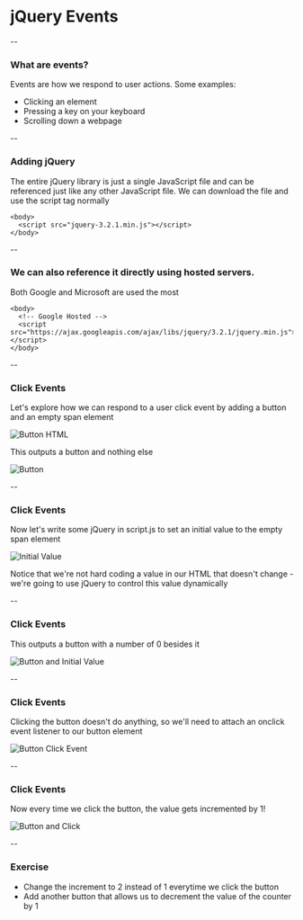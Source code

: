 # jQuery Events ️

--

### What are events?

Events are how we respond to user actions. Some examples:

- Clicking an element
- Pressing a key on your keyboard
- Scrolling down a webpage

--

### Adding jQuery

The entire jQuery library is just a single JavaScript file and can be referenced just like any other JavaScript file. We can download the file and use the script tag normally

```
<body>
  <script src="jquery-3.2.1.min.js"></script>
</body>
```

--

### We can also reference it directly using hosted servers.
Both Google and Microsoft are used the most

```
<body>
  <!-- Google Hosted -->
  <script src="https://ajax.googleapis.com/ajax/libs/jquery/3.2.1/jquery.min.js"></script>
</body>
```

--

### Click Events

Let's explore how we can respond to a user click event by adding a button and an empty span element

![Button HTML](ASSETS_PATH/jquery/html.png)

This outputs a button and nothing else

![Button](ASSETS_PATH/jquery/button.png)

--

### Click Events

Now let's write some jQuery in script.js to set an initial value to the empty span element

![Initial Value](ASSETS_PATH/jquery/initial-value.png)

Notice that we're not hard coding a value in our HTML that doesn't change - we're going to use jQuery to control this value dynamically

--

### Click Events

This outputs a button with a number of 0 besides it

![Button and Initial Value](ASSETS_PATH/jquery/button-and-initial-value.png)

--

### Click Events

Clicking the button doesn't do anything, so we'll need to attach an onclick event listener to our button element

![Button Click Event](ASSETS_PATH/jquery/click-function.png)

--

### Click Events

Now every time we click the button, the value gets incremented by 1!

![Button and Click](ASSETS_PATH/jquery/button-and-click.png)

--

### Exercise

- Change the increment to 2 instead of 1 everytime we click the button
- Add another button that allows us to decrement the value of the counter by 1
